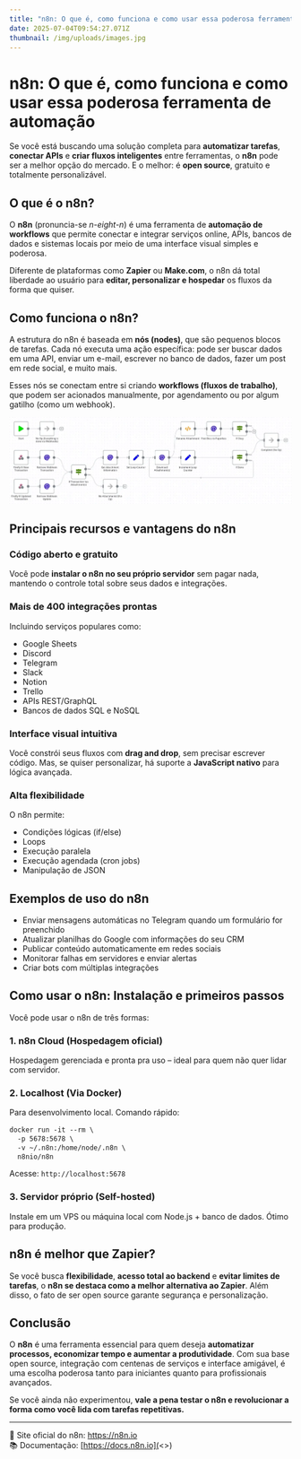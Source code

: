 ```yaml
---
title: "n8n: O que é, como funciona e como usar essa poderosa ferramenta de automação"
date: 2025-07-04T09:54:27.071Z
thumbnail: /img/uploads/images.jpg
---
```

<!--StartFragment-->

# n8n: O que é, como funciona e como usar essa poderosa ferramenta de automação

Se você está buscando uma solução completa para **automatizar tarefas**, **conectar APIs** e **criar fluxos inteligentes** entre ferramentas, o **n8n** pode ser a melhor opção do mercado. E o melhor: é **open source**, gratuito e totalmente personalizável.

## O que é o n8n?

O **n8n** (pronuncia-se *n-eight-n*) é uma ferramenta de **automação de workflows** que permite conectar e integrar serviços online, APIs, bancos de dados e sistemas locais por meio de uma interface visual simples e poderosa.

Diferente de plataformas como **Zapier** ou **Make.com**, o n8n dá total liberdade ao usuário para **editar, personalizar e hospedar** os fluxos da forma que quiser.

## Como funciona o n8n?

A estrutura do n8n é baseada em **nós (nodes)**, que são pequenos blocos de tarefas. Cada nó executa uma ação específica: pode ser buscar dados em uma API, enviar um e-mail, escrever no banco de dados, fazer um post em rede social, e muito mais.

Esses nós se conectam entre si criando **workflows (fluxos de trabalho)**, que podem ser acionados manualmente, por agendamento ou por algum gatilho (como um webhook).

![Processo do n8n](/img/uploads/introducao-a-automacao-de-processos-com-n8n.webp "Processo do n8n")

## Principais recursos e vantagens do n8n

### Código aberto e gratuito

Você pode **instalar o n8n no seu próprio servidor** sem pagar nada, mantendo o controle total sobre seus dados e integrações.

### Mais de 400 integrações prontas

Incluindo serviços populares como:

* Google Sheets
* Discord
* Telegram
* Slack
* Notion
* Trello
* APIs REST/GraphQL
* Bancos de dados SQL e NoSQL

### Interface visual intuitiva

Você constrói seus fluxos com **drag and drop**, sem precisar escrever código. Mas, se quiser personalizar, há suporte a **JavaScript nativo** para lógica avançada.

### Alta flexibilidade

O n8n permite:

* Condições lógicas (if/else)
* Loops
* Execução paralela
* Execução agendada (cron jobs)
* Manipulação de JSON

## Exemplos de uso do n8n

* Enviar mensagens automáticas no Telegram quando um formulário for preenchido
* Atualizar planilhas do Google com informações do seu CRM
* Publicar conteúdo automaticamente em redes sociais
* Monitorar falhas em servidores e enviar alertas
* Criar bots com múltiplas integrações

## Como usar o n8n: Instalação e primeiros passos

Você pode usar o n8n de três formas:

### 1. n8n Cloud (Hospedagem oficial)

Hospedagem gerenciada e pronta pra uso – ideal para quem não quer lidar com servidor.

### 2. Localhost (Via Docker)

Para desenvolvimento local. Comando rápido:

```
docker run -it --rm \
  -p 5678:5678 \
  -v ~/.n8n:/home/node/.n8n \
  n8nio/n8n
```

Acesse: `http://localhost:5678`

### 3. Servidor próprio (Self-hosted)

Instale em um VPS ou máquina local com Node.js + banco de dados. Ótimo para produção. 

## n8n é melhor que Zapier?

Se você busca **flexibilidade**, **acesso total ao backend** e **evitar limites de tarefas**, o **n8n se destaca como a melhor alternativa ao Zapier**. Além disso, o fato de ser open source garante segurança e personalização.

## Conclusão

O **n8n** é uma ferramenta essencial para quem deseja **automatizar processos, economizar tempo e aumentar a produtividade**. Com sua base open source, integração com centenas de serviços e interface amigável, é uma escolha poderosa tanto para iniciantes quanto para profissionais avançados.

Se você ainda não experimentou, **vale a pena testar o n8n e revolucionar a forma como você lida com tarefas repetitivas.**

- - -

🔗 Site oficial do n8n: <https://n8n.io>\
📚 Documentação: [https://docs.n8n.io](<>)

<!--EndFragment-->
